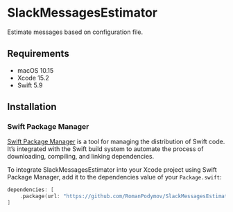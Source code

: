 # SlackMessagesEstimator

Estimate messages based on configuration file.

## Requirements

- macOS 10.15
- Xcode 15.2
- Swift 5.9

## Installation

### Swift Package Manager

[Swift Package Manager](https://swift.org/package-manager/) is a tool for managing the distribution of Swift code. It’s integrated with the Swift build system to automate the process of downloading, compiling, and linking dependencies.

To integrate SlackMessagesEstimator into your Xcode project using Swift Package Manager, add it to the dependencies value of your `Package.swift`:

```swift
dependencies: [
    .package(url: "https://github.com/RomanPodymov/SlackMessagesEstimator.git", from: "0.0.1")
]
```
